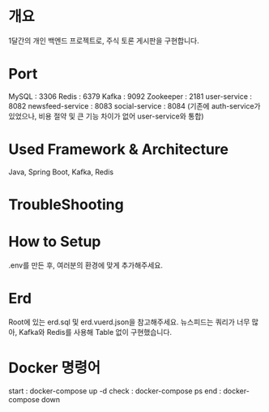 # 개요
1달간의 개인 백엔드 프로젝트로, 주식 토론 게시판을 구현합니다.

# Port
MySQL : 3306
Redis : 6379
Kafka : 9092
Zookeeper : 2181
user-service : 8082
newsfeed-service : 8083
social-service : 8084
(기존에 auth-service가 있었으나, 비용 절약 및 큰 기능 차이가 없어 user-service와 통합)

# Used Framework & Architecture
Java, Spring Boot, Kafka, Redis

# TroubleShooting


# How to Setup
.env를 만든 후, 여러분의 환경에 맞게 추가해주세요.

# Erd
Root에 있는 erd.sql 및 erd.vuerd.json을 참고해주세요.
뉴스피드는 쿼리가 너무 많아, Kafka와 Redis를 사용해 Table 없이 구현했습니다.

# Docker 명령어
start : docker-compose up -d
check : docker-compose ps
end : docker-compose down